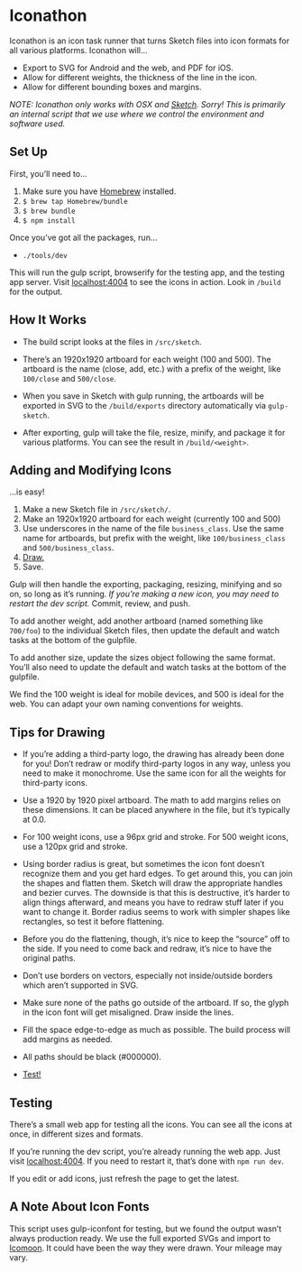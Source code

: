 # Iconathon

Iconathon is an icon task runner that turns Sketch files into icon formats for
all various platforms. Iconathon will…

- Export to SVG for Android and the web, and PDF for iOS.
- Allow for different weights, the thickness of the line in the icon.
- Allow for different bounding boxes and margins.

_NOTE: Iconathon only works with OSX and [Sketch](http://bohemiancoding.com/sketch/).
Sorry! This is primarily an internal script that we use where we control the
environment and software used._


## Set Up

First, you’ll need to…

1. Make sure you have [Homebrew](http://brew.sh/) installed.
2. `$ brew tap Homebrew/bundle`
3. `$ brew bundle`
4. `$ npm install`

Once you’ve got all the packages, run…

- `./tools/dev`

This will run the gulp script, browserify for the testing app, and the testing
app server. Visit [localhost:4004](http://localhost:4004) to see the icons in
action. Look in `/build` for the output.


## How It Works

- The build script looks at the files in `/src/sketch`.

- There’s an 1920x1920 artboard for each weight (100 and 500). The artboard is
  the name (close, add, etc.) with a prefix of the weight, like
  `100/close` and `500/close`.

- When you save in Sketch with gulp running, the artboards will be exported in
  SVG to the `/build/exports` directory automatically via `gulp-sketch`.

- After exporting, gulp will take the file, resize, minify, and package it for
  various platforms. You can see the result in `/build/<weight>`.


## Adding and Modifying Icons

…is easy!

1. Make a new Sketch file in `/src/sketch/`.
2. Make an 1920x1920 artboard for each weight (currently 100 and 500)
3. Use underscores in the name of the file `business_class`. Use the same name
   for artboards, but prefix with the weight, like `100/business_class` and
   `500/business_class`.
4. [Draw.](#tips-for-drawing)
5. Save.

Gulp will then handle the exporting, packaging, resizing, minifying and so on,
so long as it’s running. _If you’re making a new icon, you may need to restart
the dev script._ Commit, review, and push.

To add another weight, add another artboard (named something like `700/foo`) to
the individual Sketch files, then update the default and watch tasks at the
bottom of the gulpfile.

To add another size, update the sizes object following the same format. You’ll
also need to update the default and watch tasks at the bottom of the gulpfile.

We find the 100 weight is ideal for mobile devices, and 500 is ideal for the
web. You can adapt your own naming conventions for weights.


## Tips for Drawing

- If you’re adding a third-party logo, the drawing has already been done for you!
  Don’t redraw or modify third-party logos in any way, unless you need to make it
  monochrome. Use the same icon for all the weights for third-party icons.

- Use a 1920 by 1920 pixel artboard. The math to add margins relies on these
  dimensions. It can be placed anywhere in the file, but it’s typically at 0.0.

- For 100 weight icons, use a 96px grid and stroke. For 500 weight icons, use a
  120px grid and stroke.

- Using border radius is great, but sometimes the icon font doesn’t recognize
  them and you get hard edges. To get around this, you can join the
  shapes and flatten them. Sketch will draw the appropriate handles and bezier
  curves. The downside is that this is destructive, it’s harder to align things
  afterward, and means you have to redraw stuff later if you want to change it.
  Border radius seems to work with simpler shapes like rectangles, so test it
  before flattening.

- Before you do the flattening, though, it’s nice to keep the “source” off to
  the side. If you need to come back and redraw, it’s nice to have the original
  paths.

- Don’t use borders on vectors, especially not inside/outside borders which aren’t
  supported in SVG.

- Make sure none of the paths go outside of the artboard. If so, the
  glyph in the icon font will get misaligned. Draw inside the lines.

- Fill the space edge-to-edge as much as possible. The build process will add
  margins as needed.

- All paths should be black (#000000).

- [Test!](#testing)


## Testing

There’s a small web app for testing all the icons. You can see all the icons
at once, in different sizes and formats.

If you’re running the dev script, you’re already running the web app. Just
visit [localhost:4004](http://localhost:4004). If you need to restart it,
that’s done with `npm run dev`.

If you edit or add icons, just refresh the page to get the latest.


## A Note About Icon Fonts

This script uses gulp-iconfont for testing, but we found the output wasn’t
always production ready. We use the full exported SVGs and import to
[Icomoon](https://icomoon.io/app). It could have been the way they were drawn.
Your mileage may vary.
